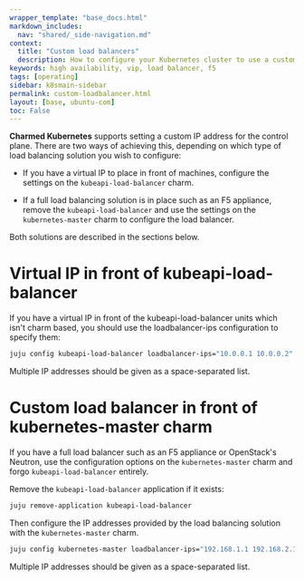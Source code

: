 ```yaml
---
wrapper_template: "base_docs.html"
markdown_includes:
  nav: "shared/_side-navigation.md"
context:
  title: "Custom load balancers"
  description: How to configure your Kubernetes cluster to use a custom load balancer.
keywords: high availability, vip, load balancer, f5
tags: [operating]
sidebar: k8smain-sidebar
permalink: custom-loadbalancer.html
layout: [base, ubuntu-com]
toc: False
---
```


**Charmed Kubernetes** supports setting a
custom IP address for the control plane.  There are two ways of achieving this, depending
on which type of load balancing solution you wish to configure:

 -  If you have a virtual IP to place in front of machines, configure the settings on the
    `kubeapi-load-balancer` charm.

 -  If a full load balancing solution is in place such as an F5 appliance, remove the
     `kubeapi-load-balancer` and use the settings on the `kubernetes-master` charm to
      configure the load balancer.

Both solutions are described in the sections below.

# Virtual IP in front of kubeapi-load-balancer

If you have a virtual IP in front of the kubeapi-load-balancer
units which isn't charm based, you should use the loadbalancer-ips configuration to
specify them:

```bash
juju config kubeapi-load-balancer loadbalancer-ips="10.0.0.1 10.0.0.2"
```

Multiple IP addresses should be given as a space-separated list.


# Custom load balancer in front of kubernetes-master charm

If you have a full load balancer such as an F5 appliance or OpenStack's Neutron,
use the configuration options on the `kubernetes-master` charm and forgo
`kubeapi-load-balancer`  entirely.

Remove the `kubeapi-load-balancer` application if it exists:

```bash
juju remove-application kubeapi-load-balancer
```

Then configure the IP addresses provided by the load balancing solution with the
`kubernetes-master` charm.

```bash
juju config kubernetes-master loadbalancer-ips="192.168.1.1 192.168.2.1"
```

Multiple IP addresses should be given as a space-separated list.
